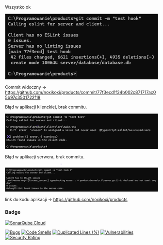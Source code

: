 Wszystko ok

![Poprawne działanie](hook_test_poprawne.png)

Commit widoczny -> https://github.com/noxikoxi/products/commit/77f3ecd1f34b002c871717ac05b97c3501722f18

Błąd w aplikacji klienckiej, brak commitu.

![Klient błąd](hook_test_client.png)

Błąd w aplikacji serwera, brak commitu.

![Serwer błąd](hook_test_server.png)

link do kodu aplikacji -> https://github.com/noxikoxi/products

### Badge

[![SonarQube Cloud](https://sonarcloud.io/images/project_badges/sonarcloud-light.svg)](https://sonarcloud.io/summary/new_code?id=noxikoxi_products)

[![Bugs](https://sonarcloud.io/api/project_badges/measure?project=noxikoxi_products&metric=bugs)](https://sonarcloud.io/summary/new_code?id=noxikoxi_products)
[![Code Smells](https://sonarcloud.io/api/project_badges/measure?project=noxikoxi_products&metric=code_smells)](https://sonarcloud.io/summary/new_code?id=noxikoxi_products)
[![Duplicated Lines (%)](https://sonarcloud.io/api/project_badges/measure?project=noxikoxi_products&metric=duplicated_lines_density)](https://sonarcloud.io/summary/new_code?id=noxikoxi_products)
[![Vulnerabilities](https://sonarcloud.io/api/project_badges/measure?project=noxikoxi_products&metric=vulnerabilities)](https://sonarcloud.io/summary/new_code?id=noxikoxi_products)
[![Security Rating](https://sonarcloud.io/api/project_badges/measure?project=noxikoxi_products&metric=security_rating)](https://sonarcloud.io/summary/new_code?id=noxikoxi_products)

